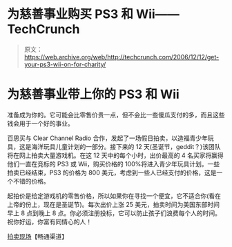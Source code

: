 # 为慈善事业购买 PS3 和 Wii——TechCrunch

> 原文：<https://web.archive.org/web/http://techcrunch.com/2006/12/12/get-your-ps3-wii-on-for-charity/>

# 为慈善事业带上你的 PS3 和 Wii

准备成为你的。它可能会比零售价贵一点，但不会比一些傻瓜支付的多，而且这些钱会用于一个好的事业。

百思买与 Clear Channel Radio 合作，发起了一场假日拍卖，以造福青少年玩具，这是海洋玩具儿童计划的一部分。接下来的 12 天(圣诞节，geddit？)该团队将在网上拍卖大量游戏机。在这 12 天中的每个小时，出价最高的 4 名买家将赢得他们一直在竞标的 PS3 或 Wii，购买价格的 100%将进入青少年玩具计划。一些拍卖已经结束，PS3 的价格为 800 美元，考虑到一些人已经支付的价格，这是一个不错的价格。

起拍价是给定游戏机的零售价格，所以如果你在寻找一个便宜，它不适合你(看在上帝的份上，现在是圣诞节)。每次出价上涨 25 美元，拍卖时间为美国东部时间早上 8 点到晚上 8 点。你必须注册投标，它可以防止孩子们浪费每个人的时间。祝你好运，你富有同情心的人！

[拍卖现场](https://web.archive.org/web/20201204183047/http://holidayauction2006.clearchannel.com/main.html)【畅通渠道】